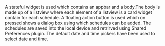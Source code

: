   A stateful widget is used which contains an appbar and a body.The body is made up of a
listview where each element of a listview is a card widget contain for each schedule.
A floating action button is used which on pressed shows a dialog box using which schedules
can be added. The schedules are saved into the local device and retrirved using 
Shared Preferences plugin. The default date and time pickers have been used to select 
date and time.
   
